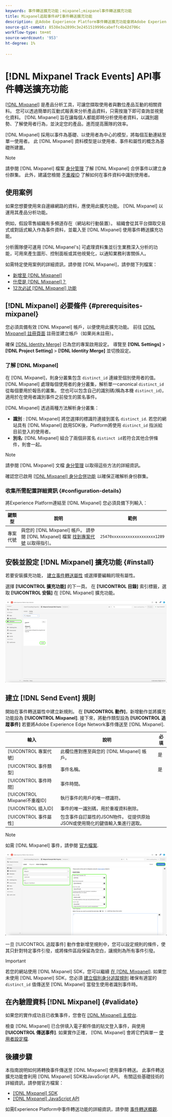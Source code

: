 ```yaml
---
keywords: 事件轉送擴充功能；mixpanel;mixpanel事件轉送擴充功能
title: Mixpanel追蹤事件API事件轉送擴充功能
description: 此Adobe Experience Platform事件轉送擴充功能會將Adobe Experience Edge網路事件傳送至Mixpanel。
source-git-commit: 8538e3a2899c3e2451519996cabeffc4b42d706c
workflow-type: tm+mt
source-wordcount: '953'
ht-degree: 1%

---
```


# [!DNL Mixpanel Track Events] API事件轉送擴充功能

[[!DNL Mixpanel]](https://www.mixpanel.com) 是產品分析工具，可讓您擷取使用者與數位產品互動的相關資料。 您可以透過簡單的互動式報表來分析產品資料，只需按幾下即可查詢並視覺化資料。 [!DNL Mixpanel] 旨在讓每個人都能即時分析使用者資料，以識別趨勢、了解使用者行為，並決定您的產品，進而提高團隊的效率。

[!DNL Mixpanel] 採用以事件為基礎、以使用者為中心的模型，將每個互動連結至單一使用者。 此 [!DNL Mixpanel] 資料模型是以使用者、事件和屬性的概念為基礎所建置。

>[!NOTE]
>
>請參閱 [!DNL Mixpanel] 檔案 [身分管理](https://help.mixpanel.com/hc/en-us/articles/360041039771-Getting-Started-with-Identity-Management) 了解 [!DNL Mixpanel] 合併事件以建立身份群集。 此外，建議您檢閱 [不重複ID](https://help.mixpanel.com/hc/en-us/articles/115004509426-Distinct-ID-Creation-JavaScript-iOS-Android-) 了解如何在事件資料中識別使用者。

## 使用案例

如果您想要使用來自邊緣網路的資料，應使用此擴充功能。 [!DNL Mixpanel] 以運用其產品分析功能。

例如，假設零售組織有多頻道存在（網站和行動裝置）。 組織會從其平台擷取交易式或對話式輸入作為事件資料，並載入至 [!DNL Mixpanel] 使用事件轉送擴充功能。

分析團隊便可運用 [!DNL Mixpanel's] 可處理資料集並衍生業務深入分析的功能，可用來產生圖形、控制面板或其他視覺化，以通知業務利害關係人。

如需特定使用案例的詳細資訊，請參閱 [!DNL Mixpanel]，請參閱下列檔案：

* [新增至 [!DNL Mixpanel]](https://help.mixpanel.com/hc/en-us/sections/360008533532-New-to-Mixpanel)
* [什麼是 [!DNL Mixpanel]？](https://developer.mixpanel.com/docs)
* [12次必試 [!DNL Mixpanel] 功能](https://mixpanel.com/blog/12-things-you-probably-didnt-know-you-could-do-with-mixpanel/)

## [!DNL Mixpanel] 必要條件 {#prerequisites-mixpanel}

您必須具備有效 [!DNL Mixpanel] 帳戶，以便使用此擴充功能。 前往 [[!DNL Mixpanel] 註冊頁面](https://mixpanel.com/register/) 註冊並建立帳戶（如果尚未註冊）。

確保 [[!DNL Identity Merge]](https://help.mixpanel.com/hc/en-us/articles/9648680824852-ID-Merge-Implementation-Best-Practices) 已為您的專案啟用設定。 導覽至 **[!DNL Settings]** > **[!DNL Project Setting]** > **[!DNL Identity Merge]** 並切換設定。

### 了解 [!DNL Mixpanel]

在 [!DNL Mixpanel]，則身分叢集包含 `distinct_id` 連線至個別使用者的值。 [!DNL Mixpanel] 處理每個使用者的身分叢集，解析單一canonical `distinct_id` 從每個要用於報告的叢集。 您也可以包含自己的識別碼(稱為本機 `distinct_id`)，適用於在使用者識別事件之前發生的匿名事件。

[!DNL Mixpanel] 透過兩種方法解析身分叢集：

* **識別** : [!DNL Mixpanel] 將您選擇的標識符連接到匿名 `distinct_id`. 若您的網站具有 [!DNL Mixpanel] 啟用SDK後，Platform將使用 `distinct_id` 指派給目前登入的使用者。
* **別名**: [!DNL Mixpanel] 組合了兩個非匿名 `distinct id`若符合其他合併條件，則會一起。

>[!NOTE]
>
>請參閱 [!DNL Mixpanel] 文檔 [身分管理](https://help.mixpanel.com/hc/en-us/articles/360041039771-Getting-Started-with-Identity-Management#user-identification) 以取得這些方法的詳細資訊。
>
>確認您已啟用 [[!DNL Mixpanel] 身分合併功能](#prerequisites-mixpanel) 以確保正確解析身份群集。

### 收集所需配置詳細資訊 {#configuration-details}

將Experience Platform連結至 [!DNL Mixpanel] 您必須具備下列輸入：

| 鍵類型 | 說明 | 範例 |
| --- | --- | --- |
| 專案代號 | 與您的 [!DNL Mixpanel] 帳戶。 請參閱 [!DNL Mixpanel] 檔案 [找到專案代號](https://help.mixpanel.com/hc/en-us/articles/115004502806-Find-Project-Token-) 以取得指引。 | `25470xxxxxxxxxxxxxxxxxxx1289` |

## 安裝並設定 [!DNL Mixpanel] 擴充功能 {#install}

若要安裝擴充功能， [建立事件轉送屬性](../../../ui/event-forwarding/overview.md#properties) 或選擇要編輯的現有屬性。

選擇 **[!UICONTROL 擴充功能]** 的下一頁。 在 **[!UICONTROL 目錄]** 索引標籤，選取 **[!UICONTROL 安裝]** 在 [!DNL Mixpanel] 擴充功能。

![安裝 [!DNL Mixpanel] 擴充功能。](../../../images/extensions/server/mixpanel/install-extension.png)

## 建立 [!DNL Send Event] 規則

開始在事件轉送屬性中建立新規則。 在 **[!UICONTROL 動作]**，新增動作並將擴充功能設為 **[!UICONTROL Mixpanel]**. 接下來，將動作類型設為 **[!UICONTROL 追蹤事件]** 若要將Adobe Experience Edge Network事件傳送至 [!DNL Mixpanel].

| 輸入 | 說明 | 必填 |
| --- | --- | --- |
| [!UICONTROL 專案代號] | 此欄位應對應至與您的 [!DNL Mixpanel] 帳戶。 | 是 |
| [!UICONTROL 事件類型] | 事件名稱。 | 是 |
| [!UICONTROL 事件時間] | 事件時間。 |  |
| [!UICONTROL Mixpanel不重複ID] | 執行事件的用戶的唯一標識符。 |  |
| [!UICONTROL 插入ID] | 事件的唯一識別碼，用於重複資料刪除。 |  |
| [!UICONTROL 事件屬性] | 包含事件自訂屬性的JSON物件。 從提供原始JSON或使用簡化的鍵值輸入集進行選取。 |  |

>[!NOTE]
>
>如需 [!DNL Mixpanel] 事件，請參閱 [官方檔案](https://developer.mixpanel.com/reference/import-events#event).

![新增事件轉送規則動作設定。](../../../images/extensions/server/mixpanel/track-event-action.png)

一旦 [!UICONTROL 追蹤事件] 動作會新增至規則中，您可以設定規則的條件，使其只針對特定事件引發，或將條件區段保留為空白，讓規則為所有事件引發。

>[!IMPORTANT]
>
>若您的網站使用 [!DNL Mixpanel] SDK，您可以繼續 [在 [!DNL Mixpanel]](#validate). 如果您未使用 [!DNL Mixpanel] SDK，您必須 [建立個別身分追蹤規則](#create-an-identity-tracking-rule) 確保有適當的 `distinct_id` 值傳送至 [!DNL Mixpanel] 當發生使用者識別事件時。

## 在內驗證資料 [!DNL Mixpanel] {#validate}

如果您的實作成功且已收集事件，您會在 [[!DNL Mixpanel] 主控台](https://help.mixpanel.com/hc/en-us/articles/4402837164948).

檢查 [!DNL Mixpanel] 已合併填入電子郵件值的貼文登入事件，與使用 **[!UICONTROL 傳送事件]**. 如果實作正確， [!DNL Mixpanel] 會將它們與單一 [使用者設定檔](https://help.mixpanel.com/hc/en-us/articles/115004501966).

## 後續步驟

本指南說明如何將轉換事件傳送至 [!DNL Mixpanel] 使用事件轉送。 此事件轉送擴充功能會利用 [!DNL Mixpanel] SDK和JavaScript API。 有關這些基礎技術的詳細資訊，請參閱官方檔案：

* [[!DNL Mixpanel] SDK](https://developer.mixpanel.com/docs/nodejs)
* [[!DNL Mixpanel] JavaScript API](https://developer.mixpanel.com/docs/javascript-full-api-reference#mixpanelidentify)

如需Experience Platform中事件轉送功能的詳細資訊，請參閱 [事件轉送概觀](../../../ui/event-forwarding/overview.md).
